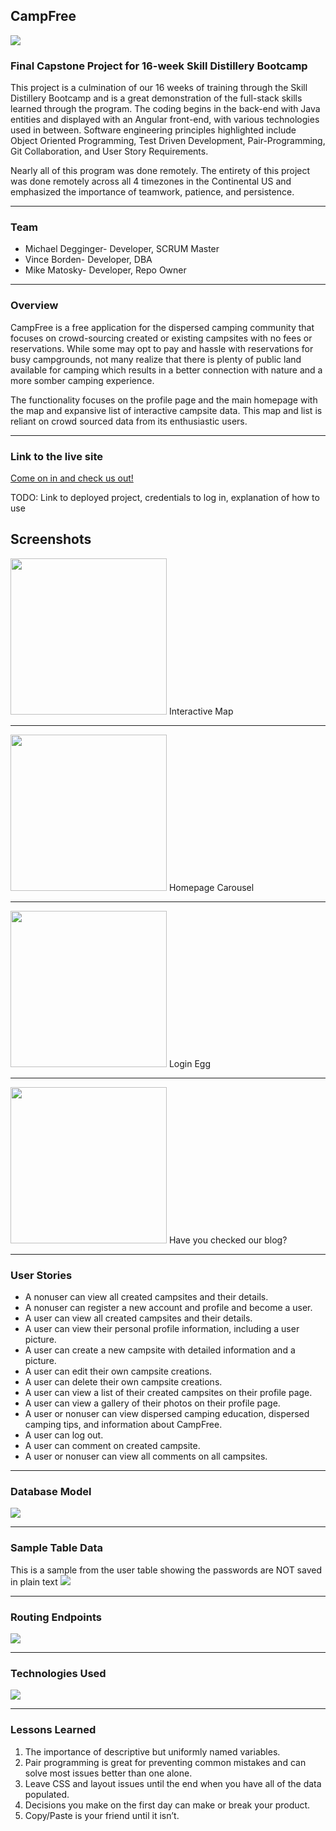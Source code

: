 ## CampFree

<img src="images/CampFree-logos.jpeg">

### Final Capstone Project for 16-week Skill Distillery Bootcamp

  This project is a culmination of our 16 weeks of training through the Skill
  Distillery Bootcamp and is a great demonstration of the full-stack skills learned
  through the program. The coding begins in the back-end with Java entities and
  displayed with an Angular front-end, with various technologies used in between.
  Software engineering principles highlighted include Object Oriented Programming,
  Test Driven Development, Pair-Programming, Git Collaboration, and User Story
  Requirements.

  Nearly all of this program was done remotely. The entirety of this project
  was done remotely across all 4 timezones in the Continental US and emphasized
  the importance of teamwork, patience, and persistence.   

***

### Team

* Michael Degginger- Developer, SCRUM Master
* Vince Borden- Developer, DBA
* Mike Matosky- Developer, Repo Owner

***

### Overview

CampFree is a free application for the dispersed camping community that focuses
on crowd-sourcing created or existing campsites with no fees or reservations. While
some may opt to pay and hassle with reservations for busy campgrounds, not many
realize that there is plenty of public land available for camping which results
in a better connection with nature and a more somber camping experience.

The functionality focuses on the profile page and the main homepage with the map
and expansive list of interactive campsite data. This map and list is reliant on
crowd sourced data from its enthusiastic users.

***

### Link to the live site

[Come on in and check us out!](https://www.youtube.com/watch?v=dQw4w9WgXcQ)

TODO: Link to deployed project, credentials to log in, explanation of how to use

## Screenshots

<img src="images/Map w Data.png" height="250px">
Interactive Map

***

<img src="images/ScreenShot1.png" height="250px">
Homepage Carousel

***

<img src="images/ScreenShot2.png" height="250px">
Login Egg

***

<img src="images/ScreenShot3.png" height="250px">
Have you checked our blog?

***
### User Stories

* A nonuser can view all created campsites and their details.
* A nonuser can register a new account and profile and become a user.  
* A user can view all created campsites and their details.  
* A user can view their personal profile information, including a user picture.
* A user can create a new campsite with detailed information and a picture.
* A user can edit their own campsite creations.   
* A user can delete their own campsite creations.
* A user can view a list of their created campsites on their profile page.
* A user can view a gallery of their photos on their profile page.
* A user or nonuser can view dispersed camping education, dispersed camping tips, and information about CampFree.
* A user can log out.
* A user can comment on created campsite.
* A user or nonuser can view all comments on all campsites.

***

### Database Model

<img src= "DB/campfreedb.png">

***

### Sample Table Data

This is a sample from the user table showing the passwords are NOT saved in plain text
<img src="images/SampleTable.png">

***

### Routing Endpoints

<img src="images/Endpoints.png">

***

### Technologies Used

<img src="images/TechUsed.png">

***

### Lessons Learned

1. The importance of descriptive but uniformly named variables.
2. Pair programming is great for preventing common mistakes and can solve most issues better than one alone.
3. Leave CSS and layout issues until the end when you have all of the data populated.
4. Decisions you make on the first day can make or break your product.
5. Copy/Paste is your friend until it isn’t.
